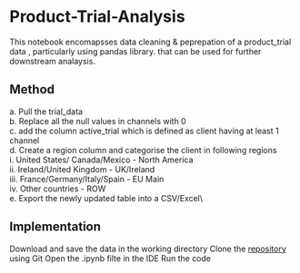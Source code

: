 # Product-Trial-Analysis

This notebook encomapsses data cleaning & peprepation of a product_trial data , particularly using pandas library. that can be used for further downstream analaysis.


## Method

a. Pull the trial_data\
b. Replace all the null values in channels with 0\
c. add the column active_trial which is defined as client having at least 1 channel\
d. Create a region column and categorise the client in following regions\
  i. United States/ Canada/Mexico - North America\
  ii. Ireland/United Kingdom - UK/Ireland\
  iii. France/Germany/Italy/Spain - EU Main\
  iv. Other countries - ROW\
e. Export the newly updated table into a CSV/Excel\

## Implementation


Download and save the data in the working directory
Clone the [repository](https://github.com/vmohan1992/Product-Trial-Analaysis)  using Git
Open the .ipynb filte in the IDE
Run the code
